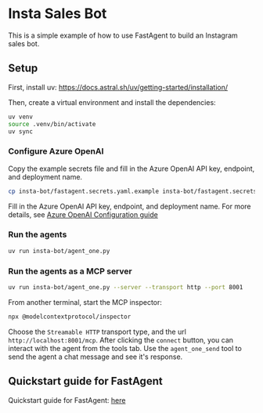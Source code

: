 # Insta Sales Bot

This is a simple example of how to use FastAgent to build an Instagram sales bot.

## Setup

First, install uv: https://docs.astral.sh/uv/getting-started/installation/

Then, create a virtual environment and install the dependencies:

```bash
uv venv
source .venv/bin/activate
uv sync
```

### Configure Azure OpenAI

Copy the example secrets file and fill in the Azure OpenAI API key, endpoint, and deployment name.
```bash
cp insta-bot/fastagent.secrets.yaml.example insta-bot/fastagent.secrets.yaml
```

Fill in the Azure OpenAI API key, endpoint, and deployment name.
For more details, see [Azure OpenAI Configuration guide](https://fast-agent.ai/ref/azure-config/#prerequisites)

### Run the agents

```bash
uv run insta-bot/agent_one.py
```

### Run the agents as a MCP server

```bash
uv run insta-bot/agent_one.py --server --transport http --port 8001
```

From another terminal, start the MCP inspector:

```bash
npx @modelcontextprotocol/inspector
```

Choose the `Streamable HTTP` transport type, and the url `http://localhost:8001/mcp`. After clicking the `connect` button, you can interact with the agent from the tools tab. Use the `agent_one_send` tool to send the agent a chat message and see it's response.

## Quickstart guide for FastAgent
Quickstart guide for FastAgent: [here](https://fast-agent.ai/mcp/state_transfer/#step-3-connect-and-chat-with-agent-one)